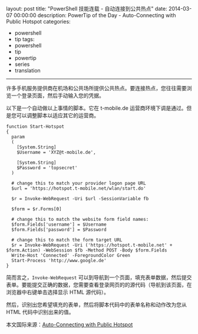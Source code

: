 layout: post
title: "PowerShell 技能连载 - 自动连接到公共热点"
date: 2014-03-07 00:00:00
description: PowerTip of the Day - Auto-Connecting with Public Hotspot
categories:
- powershell
- tip
tags:
- powershell
- tip
- powertip
- series
- translation
---
许多手机服务提供商在机场和公共场所提供公共热点。要连接热点，您往往需要浏览一个登录页面，然后手动输入您的凭据。

以下是一个自动做以上事情的脚本。它在 t-mobile.de 运营商环境下调是通过。但是您可以调整脚本以适应其它的运营商。

    function Start-Hotspot
    {
      param
      (
        [System.String]
        $Username = 'XYZ@t-mobile.de',
        
        [System.String]
        $Password = 'topsecret'
      )
      
      # change this to match your provider logon page URL
      $url = 'https://hotspot.t-mobile.net/wlan/start.do'
    
      $r = Invoke-WebRequest -Uri $url -SessionVariable fb   
      
      $form = $r.Forms[0]
      
      # change this to match the website form field names:
      $form.Fields['username'] = $Username
      $form.Fields['password'] = $Password
      
      # change this to match the form target URL
      $r = Invoke-WebRequest -Uri ('https://hotspot.t-mobile.net' + $form.Action) -WebSession $fb -Method POST -Body $form.Fields
      Write-Host 'Connected' -ForegroundColor Green
      Start-Process 'http://www.google.de' 
    } 

简而言之，`Invoke-WebRequest` 可以到导航到一个页面，填充表单数据，然后提交表单。要能提交正确的数据，您需要查看登录网页的的源代码（导航到该页面，在浏览器中右键单击选择显示 HTML 源代码）。

然后，识别出您希望填充的表单，然后将脚本代码中的表单名称和动作改为您从 HTML 代码中识别出来的值。

<!--more-->
本文国际来源：[Auto-Connecting with Public Hotspot](http://community.idera.com/powershell/powertips/b/tips/posts/auto-connecting-with-public-hotspot)
